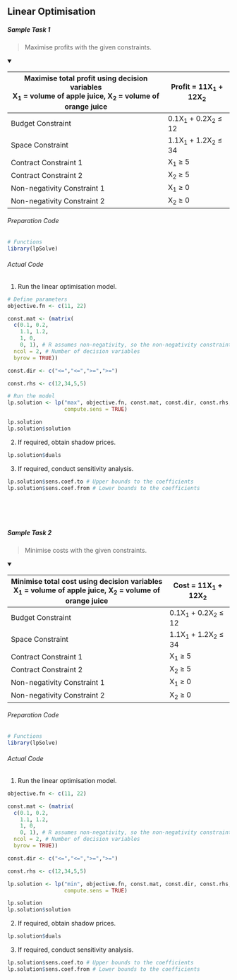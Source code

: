 ## Linear Optimisation
##### Sample Task 1
>Maximise profits with the given constraints.
<details open>
  <summary></summary>
  
| Maximise total profit using decision variables</br>X<sub>1</sub> = volume of apple juice, X<sub>2</sub> = volume of orange juice | Profit = 11X<sub>1</sub> + 12X<sub>2</sub> |
|---|---|
| Budget Constraint | 0.1X<sub>1</sub> + 0.2X<sub>2</sub> ≤ 12 |
| Space Constraint | 1.1X<sub>1</sub> + 1.2X<sub>2</sub> ≤ 34|
| Contract Constraint 1 | X<sub>1</sub> ≥ 5 |
| Contract Constraint 2 | X<sub>2</sub> ≥ 5 |
| Non-negativity Constraint 1 | X<sub>1</sub> ≥ 0 |
| Non-negativity Constraint 2 | X<sub>2</sub> ≥ 0 |

</details>

###### Preparation Code
```r
# Functions
library(lpSolve)
```
###### Actual Code
1. Run the linear optimisation model.
```r
# Define parameters
objective.fn <- c(11, 22)

const.mat <- (matrix(
  c(0.1, 0.2,
    1.1, 1.2,
    1, 0,
    0, 1), # R assumes non-negativity, so the non-negativity constraint does not need to be specified
  ncol = 2, # Number of decision variables
  byrow = TRUE))

const.dir <- c("<=","<=",">=",">=")

const.rhs <- c(12,34,5,5)

# Run the model
lp.solution <- lp("max", objective.fn, const.mat, const.dir, const.rhs,
                  compute.sens = TRUE)

lp.solution
lp.solution$solution
```
2. If required, obtain shadow prices.
```r
lp.solution$duals
```
3. If required, conduct sensitivity analysis.
```r
lp.solution$sens.coef.to # Upper bounds to the coefficients
lp.solution$sens.coef.from # Lower bounds to the coefficients
```
</br></br></br>
##### Sample Task 2
>Minimise costs with the given constraints.
<details open>
  <summary></summary>
  
| Minimise total cost using decision variables</br>X<sub>1</sub> = volume of apple juice, X<sub>2</sub> = volume of orange juice | Cost = 11X<sub>1</sub> + 12X<sub>2</sub> |
|---|---|
| Budget Constraint | 0.1X<sub>1</sub> + 0.2X<sub>2</sub> ≤ 12 |
| Space Constraint | 1.1X<sub>1</sub> + 1.2X<sub>2</sub> ≤ 34|
| Contract Constraint 1 | X<sub>1</sub> ≥ 5 |
| Contract Constraint 2 | X<sub>2</sub> ≥ 5 |
| Non-negativity Constraint 1 | X<sub>1</sub> ≥ 0 |
| Non-negativity Constraint 2 | X<sub>2</sub> ≥ 0 |

</details>

###### Preparation Code
```r
# Functions
library(lpSolve)
```
###### Actual Code
1. Run the linear optimisation model.
```r
objective.fn <- c(11, 22)

const.mat <- (matrix(
  c(0.1, 0.2,
    1.1, 1.2,
    1, 0,
    0, 1), # R assumes non-negativity, so the non-negativity constraint does not need to be specified
  ncol = 2, # Number of decision variables
  byrow = TRUE))

const.dir <- c("<=","<=",">=",">=")

const.rhs <- c(12,34,5,5)

lp.solution <- lp("min", objective.fn, const.mat, const.dir, const.rhs,
                  compute.sens = TRUE)

lp.solution
lp.solution$solution
```
2. If required, obtain shadow prices.
```r
lp.solution$duals
```
3. If required, conduct sensitivity analysis.
```r
lp.solution$sens.coef.to # Upper bounds to the coefficients
lp.solution$sens.coef.from # Lower bounds to the coefficients
```
